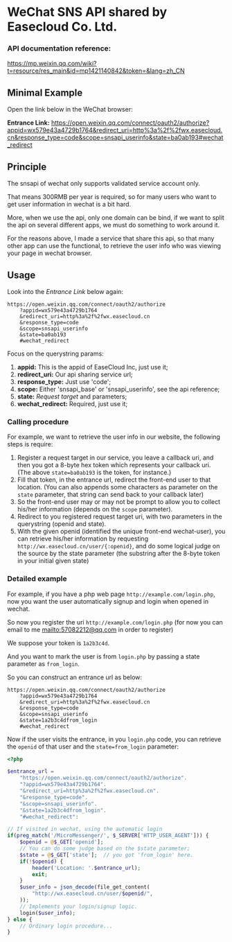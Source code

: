 WeChat SNS API shared by Easecloud Co. Ltd.
===========================================

### API documentation reference:

<https://mp.weixin.qq.com/wiki?t=resource/res_main&id=mp1421140842&token=&lang=zh_CN>

Minimal Example
---------------

Open the link below in the WeChat browser:

**Entrance Link:** <https://open.weixin.qq.com/connect/oauth2/authorize?appid=wx579e43a4729b1764&redirect_uri=http%3a%2f%2fwx.easecloud.cn&response_type=code&scope=snsapi_userinfo&state=ba0ab193#wechat_redirect>

Principle
---------

The snsapi of wechat only supports validated service account only.

That means 300RMB per year is required, so for many users who want to get user
information in wechat is a bit hard.

More, when we use the api, only one domain can be bind, if we want to split the
api on several different apps, we must do something to work around it.

For the reasons above, I made a service that share this api, so that many other
app can use the functional, to retrieve the user info who was viewing your page
in wechat browser.

Usage
-----

Look into the *Entrance Link* below again:

```
https://open.weixin.qq.com/connect/oauth2/authorize
    ?appid=wx579e43a4729b1764
    &redirect_uri=http%3a%2f%2fwx.easecloud.cn
    &response_type=code
    &scope=snsapi_userinfo
    &state=ba0ab193
    #wechat_redirect
```

Focus on the querystring params:

1. **appid:** This is the appid of EaseCloud Inc, just use it;
2. **redirect_uri:** Our api sharing service url;
3. **response_type:** Just use 'code';
4. **scope:** Either 'snsapi_base' or 'snsapi_userinfo', see the api reference;
5. **state:** *Request target* and parameters;
6. **wechat_redirect:** Required, just use it;

### Calling procedure

For example, we want to retrieve the user info in our website, the following
steps is require:

1. Register a request target in our service, you leave a callback uri, and then
   you got a 8-byte hex token which represents your callback uri.
   (The above `state=ba0ab193` is the token, for instance.)
2. Fill that token, in the entrance url, redirect the front-end user to that
   location. (You can also appends some characters as parameter on the `state`
   parameter, that string can send back to your callback later)
3. So the front-end user may or may not be prompt to allow you to collect
   his/her information (depends on the `scope` parameter).
4. Redirect to you registered request target uri, with two parameters in the
   querystring (openid and state).
5. With the given openid (identified the unique front-end wechat-user), you can
   retrieve his/her information by requesting
   `http://wx.easecloud.cn/user/{:openid}`, and do some logical judge on the
   source by the state parameter (the substring after the 8-byte token in your
   initial given state)

### Detailed example

For example, if you have a php web page `http://example.com/login.php`, now you
want the user automatically signup and login when opened in wechat.

So now you register the uri `http://example.com/login.php` (for now you can
email to me <mailto:57082212@qq.com> in order to register)

We suppose your token is `1a2b3c4d`.

And you want to mark the user is from `login.php` by passing a state parameter
as `from_login`.

So you can construct an entrance url as below:

```
https://open.weixin.qq.com/connect/oauth2/authorize
    ?appid=wx579e43a4729b1764
    &redirect_uri=http%3a%2f%2fwx.easecloud.cn
    &response_type=code
    &scope=snsapi_userinfo
    &state=1a2b3c4dfrom_login
    #wechat_redirect
```

Now if the user visits the entrance, in you `login.php` code, you can retrieve
the `openid` of that user and the `state=from_login` parameter:

```php
<?php

$entrance_url =
    "https://open.weixin.qq.com/connect/oauth2/authorize".
    "?appid=wx579e43a4729b1764".
    "&redirect_uri=http%3a%2f%2fwx.easecloud.cn".
    "&response_type=code".
    "&scope=snsapi_userinfo".
    "&state=1a2b3c4dfrom_login".
    "#wechat_redirect":

// If visited in wechat, using the automatic login
if(preg_match('/MicroMessenger/', $_SERVER['HTTP_USER_AGENT'])) {
    $openid = @$_GET['openid'];
    // You can do some judge based on the $state parameter;
    $state = @$_GET['state'];  // you got 'from_login' here.
    if(!$openid) {
        header('Location: '.$entrance_url);
        exit;
    }
    $user_info = json_decode(file_get_content(
        "http://wx.easecloud.cn/user/$openid/",
    ));
    // Implements your login/signup logic.
    login($user_info);
} else {
    // Ordinary login procedure...
}

```






